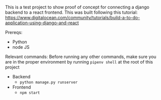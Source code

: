 This is a test project to show proof of concept for connecting a django backend to a react frontend. 
This was built following this tutorial: https://www.digitalocean.com/community/tutorials/build-a-to-do-application-using-django-and-react

Prereqs: 
- Python
- node JS

Relevant commands:
Before running any other commands, make sure you are in the proper environment by running `pipenv shell` at the root of this project
- Backend
  - `python manage.py runserver`
- Frontend
  - `npm start`

